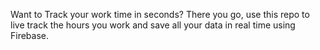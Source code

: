 Want to Track your work time in seconds?
There you go, use this repo to live track the hours you work and save all your data in real time using Firebase.
